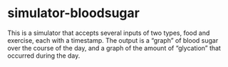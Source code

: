 # simulator-bloodsugar
This is a simulator that accepts several inputs of two types, food and exercise, each with a timestamp.  The output is a “graph” of blood sugar over the course of the day, and a graph of the amount of “glycation” that occurred during the day.
